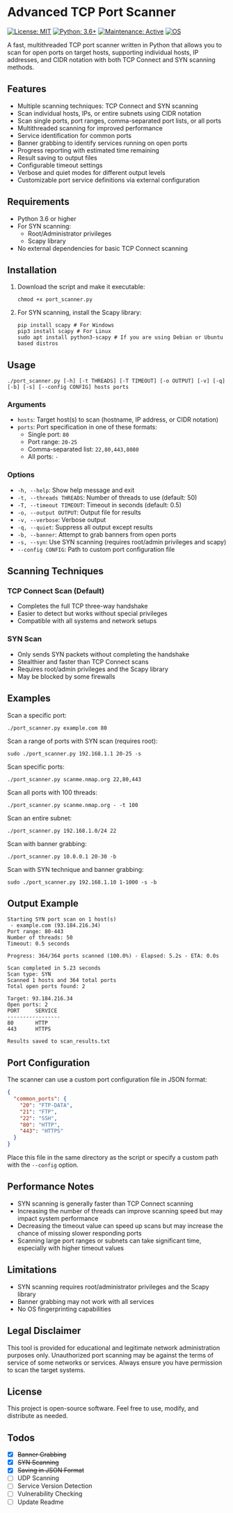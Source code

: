 # Advanced TCP Port Scanner
[![License: MIT](https://img.shields.io/badge/License-MIT-cyan.svg)](https://opensource.org/licenses/MIT)
[![Python: 3.6+](https://img.shields.io/badge/Python-3.6+-blueviolet.svg)](https://www.python.org/downloads/)
[![Maintenance: Active](https://img.shields.io/badge/Maintenance-Active-success.svg)](https://github.com/cihaneray/Python-PortScanner)
[![OS](https://img.shields.io/badge/OS-Linux%20%7C%20WindowsOS-orange.svg)]()

A fast, multithreaded TCP port scanner written in Python that allows you to scan for open ports on target hosts, supporting individual hosts, IP addresses, and CIDR notation with both TCP Connect and SYN scanning methods.

## Features

- Multiple scanning techniques: TCP Connect and SYN scanning
- Scan individual hosts, IPs, or entire subnets using CIDR notation
- Scan single ports, port ranges, comma-separated port lists, or all ports
- Multithreaded scanning for improved performance
- Service identification for common ports
- Banner grabbing to identify services running on open ports
- Progress reporting with estimated time remaining
- Result saving to output files
- Configurable timeout settings
- Verbose and quiet modes for different output levels
- Customizable port service definitions via external configuration

## Requirements

- Python 3.6 or higher
- For SYN scanning:
  - Root/Administrator privileges
  - Scapy library
- No external dependencies for basic TCP Connect scanning

## Installation

1. Download the script and make it executable:
   ```shell
   chmod +x port_scanner.py
   ```

2. For SYN scanning, install the Scapy library:
   ```shell
   pip install scapy # For Windows
   pip3 install scapy # For Linux
   sudo apt install python3-scapy # If you are using Debian or Ubuntu based distros
   ```

## Usage

```
./port_scanner.py [-h] [-t THREADS] [-T TIMEOUT] [-o OUTPUT] [-v] [-q] [-b] [-s] [--config CONFIG] hosts ports
```

### Arguments

- `hosts`: Target host(s) to scan (hostname, IP address, or CIDR notation)
- `ports`: Port specification in one of these formats:
  - Single port: `80`
  - Port range: `20-25`
  - Comma-separated list: `22,80,443,8080`
  - All ports: `-`

### Options

- `-h, --help`: Show help message and exit
- `-t, --threads THREADS`: Number of threads to use (default: 50)
- `-T, --timeout TIMEOUT`: Timeout in seconds (default: 0.5)
- `-o, --output OUTPUT`: Output file for results
- `-v, --verbose`: Verbose output
- `-q, --quiet`: Suppress all output except results
- `-b, --banner`: Attempt to grab banners from open ports
- `-s, --syn`: Use SYN scanning (requires root/admin privileges and scapy)
- `--config CONFIG`: Path to custom port configuration file

## Scanning Techniques

### TCP Connect Scan (Default)
- Completes the full TCP three-way handshake
- Easier to detect but works without special privileges
- Compatible with all systems and network setups

### SYN Scan
- Only sends SYN packets without completing the handshake
- Stealthier and faster than TCP Connect scans
- Requires root/admin privileges and the Scapy library
- May be blocked by some firewalls

## Examples

Scan a specific port:
```shell
./port_scanner.py example.com 80
```

Scan a range of ports with SYN scan (requires root):
```shell
sudo ./port_scanner.py 192.168.1.1 20-25 -s
```

Scan specific ports:
```shell
./port_scanner.py scanme.nmap.org 22,80,443
```

Scan all ports with 100 threads:
```shell
./port_scanner.py scanme.nmap.org - -t 100
```

Scan an entire subnet:
```shell
./port_scanner.py 192.168.1.0/24 22
```

Scan with banner grabbing:
```shell
./port_scanner.py 10.0.0.1 20-30 -b
```

Scan with SYN technique and banner grabbing:
```shell
sudo ./port_scanner.py 192.168.1.10 1-1000 -s -b
```

## Output Example

```
Starting SYN port scan on 1 host(s)
 - example.com (93.184.216.34)
Port range: 80-443
Number of threads: 50
Timeout: 0.5 seconds

Progress: 364/364 ports scanned (100.0%) - Elapsed: 5.2s - ETA: 0.0s

Scan completed in 5.23 seconds
Scan type: SYN
Scanned 1 hosts and 364 total ports
Total open ports found: 2

Target: 93.184.216.34
Open ports: 2
PORT     SERVICE
-----------------
80       HTTP
443      HTTPS

Results saved to scan_results.txt
```

## Port Configuration

The scanner can use a custom port configuration file in JSON format:

```json
{
  "common_ports": {
    "20": "FTP-DATA",
    "21": "FTP",
    "22": "SSH",
    "80": "HTTP",
    "443": "HTTPS"
  }
}
```

Place this file in the same directory as the script or specify a custom path with the `--config` option.

## Performance Notes

- SYN scanning is generally faster than TCP Connect scanning
- Increasing the number of threads can improve scanning speed but may impact system performance
- Decreasing the timeout value can speed up scans but may increase the chance of missing slower responding ports
- Scanning large port ranges or subnets can take significant time, especially with higher timeout values

## Limitations

- SYN scanning requires root/administrator privileges and the Scapy library
- Banner grabbing may not work with all services
- No OS fingerprinting capabilities

## Legal Disclaimer

This tool is provided for educational and legitimate network administration purposes only. Unauthorized port scanning may be against the terms of service of some networks or services. Always ensure you have permission to scan the target systems.

## License

This project is open-source software. Feel free to use, modify, and distribute as needed.

## Todos

- [X] ~~Banner Grabbing~~
- [X] ~~SYN Scanning~~
- [X] ~~Saving in JSON Format~~
- [ ] UDP Scanning
- [ ] Service Version Detection
- [ ] Vulnerability Checking
- [ ] Update Readme
